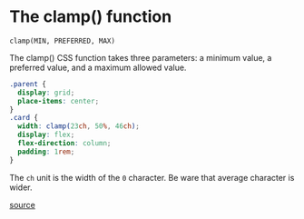 # The clamp() function

    clamp(MIN, PREFERRED, MAX)

The clamp() CSS function takes three parameters: a minimum value, a preferred value, and a maximum allowed value.

```css
.parent {
  display: grid;
  place-items: center;
}
.card {
  width: clamp(23ch, 50%, 46ch);
  display: flex;
  flex-direction: column;
  padding: 1rem;
}
```

The `ch` unit is the width of the `0` character. Be ware that average character is wider.

[source](https://1linelayouts.glitch.me/)
